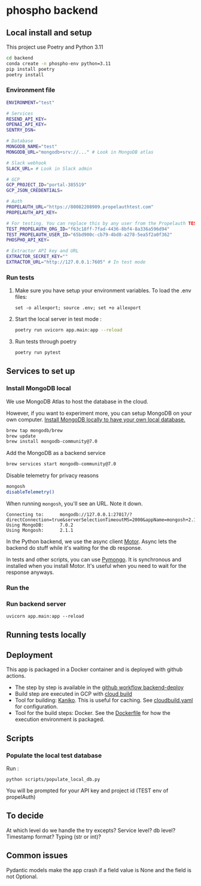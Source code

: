 # phospho backend

## Local install and setup

This project use Poetry and Python 3.11

```bash
cd backend
conda create -n phospho-env python=3.11
pip install poetry
poetry install
```

### Environment file

```bash
ENVIRONMENT="test"

# Services
RESEND_API_KEY=
OPENAI_API_KEY=
SENTRY_DSN=

# Database
MONGODB_NAME="test"
MONGODB_URL="mongodb+srv://..." # Look in MongoDB atlas

# Slack webhook
SLACK_URL= # Look in Slack admin

# GCP
GCP_PROJECT_ID="portal-385519"
GCP_JSON_CREDENTIALS=

# Auth
PROPELAUTH_URL="https://80082208909.propelauthtest.com"
PROPELAUTH_API_KEY=

# For testing. You can replace this by any user from the Propelauth TEST env
TEST_PROPELAUTH_ORG_ID="f63c18ff-7fad-4436-8bf4-8a336a596d94"
TEST_PROPELAUTH_USER_ID="65bd900c-cb79-4bd8-a278-5ea5f2a0f362"
PHOSPHO_API_KEY=

# Extractor API key and URL
EXTRACTOR_SECRET_KEY=""
EXTRACTOR_URL="http://127.0.0.1:7605" # In test mode
```

### Run tests

1. Make sure you have setup your environment variables. To load the .env files:

   ```
   set -o allexport; source .env; set +o allexport
   ```

2. Start the local server in test mode :

   ```bash
   poetry run uvicorn app.main:app --reload
   ```

3. Run tests through poetry

   ```bash
   poetry run pytest
   ```

## Services to set up

### Install MongoDB local

We use MongoDB Atlas to host the database in the cloud.

However, if you want to experiment more, you can setup MongoDB on your own computer. [Install MongoDB locally to have your own local database.](https://www.mongodb.com/docs/manual/tutorial/install-mongodb-on-os-x/)

```bash
brew tap mongodb/brew
brew update
brew install mongodb-community@7.0
```

Add the MongoDB as a backend service

```bash
brew services start mongodb-community@7.0
```

Disable telemetry for privacy reasons

```bash
mongosh
disableTelemetry()
```

When running `mongosh`, you'll see an URL. Note it down.

```text
Connecting to:		mongodb://127.0.0.1:27017/?directConnection=true&serverSelectionTimeoutMS=2000&appName=mongosh+2.1.1
Using MongoDB:		7.0.2
Using Mongosh:		2.1.1
```

In the Python backend, we use the async client [Motor](https://motor.readthedocs.io/en/stable/tutorial-asyncio.html). Async lets the backend do stuff while it's waiting for the db response.

In tests and other scripts, you can use [Pymongo](https://pymongo.readthedocs.io/en/stable/tutorial.html). It is synchronous and installed when you install Motor. It's useful when you need to wait for the response anyways.

### Run the

### Run backend server

```
uvicorn app.main:app --reload
```

## Running tests locally

## Deployment

This app is packaged in a Docker container and is deployed with github actions.

- The step by step is available in the [github workflow backend-deploy](../.github/workflows/backend-deploy.yml)
- Build step are executed in GCP with [cloud build](https://cloud.google.com/sdk/gcloud/reference/builds/submit)
- Tool for building: [Kaniko](https://github.com/GoogleContainerTools/kaniko). This is useful for caching. See [cloudbuild.yaml](./cloudbuild.yaml) for configuration.
- Tool for the build steps: Docker. See the [Dockerfile](./Dockerfile) for how the execution environment is packaged.

## Scripts

### Populate the local test database

Run :

```
python scripts/populate_local_db.py
```

You will be prompted for your API key and project id (TEST env of propelAuth)

## To decide

At which level do we handle the try excepts? Service level? db level?
Timestamp format? Typing (str or int)?

## Common issues

Pydantic models make the app crash if a field value is None and the field is not Optional.
